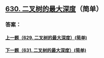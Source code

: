 ## [630. 二叉树的最大深度](https://leetcode-cn.com/problems/merge-two-sorted-lists/)（简单）





### 答案：



#### [上一题（629. 二叉树的最大深度）(简单)](https://github.com/sdwwld/leetCode/blob/master/src/main/java/com/wld/java/leetcode/leetCode0629.md)

#### [下一题（631. 二叉树的最大深度）(简单)](https://github.com/sdwwld/leetCode/blob/master/src/main/java/com/wld/java/leetcode/leetCode0631.md)